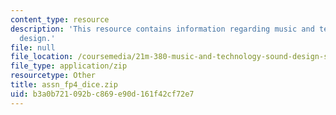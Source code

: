 ```yaml
---
content_type: resource
description: 'This resource contains information regarding music and technology: Sound
  design.'
file: null
file_location: /coursemedia/21m-380-music-and-technology-sound-design-spring-2016/b3a0b721092bc869e90d161f42cf72e7_assn_fp4_dice.zip
file_type: application/zip
resourcetype: Other
title: assn_fp4_dice.zip
uid: b3a0b721-092b-c869-e90d-161f42cf72e7
---
```

